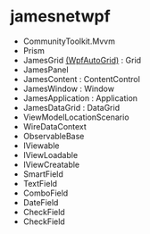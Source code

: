 # jamesnetwpf

- CommunityToolkit.Mvvm
- Prism
- JamesGrid [(WpfAutoGrid)](https://github.com/carbonrobot/wpf-autogrid) : Grid
- JamesPanel
- JamesContent : ContentControl
- JamesWindow : Window
- JamesApplication : Application
- JamesDataGrid : DataGrid
- ViewModelLocationScenario
- WireDataContext
- ObservableBase
- IViewable
- IViewLoadable
- IViewCreatable
- SmartField
- TextField
- ComboField
- DateField
- CheckField
- CheckField
